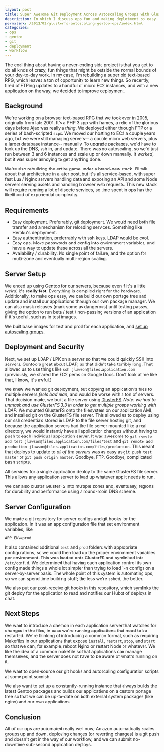 ```yaml
---
layout: post
title: Super Awesome Git Deployment Across Autoscaling Groups with GlusterFS
description: In which I discuss ops fun and making deplotment so easy.
permalink: /2012/02/glusterfs-autoscaling-gentoo-ops/index.html
categories:
- ops
- gentoo
- git
- deployment
- workflow
---
```


The cool thing about having a never-ending side project is that you get to do
all kinds of crazy, fun things that might be outside the normal bounds of your
day-to-day work. In my case, I'm rebuilding a super old text-based RPG, which
leaves a ton of opportunity to learn new things. So recently, tired of FTPing
updates to a handful of micro EC2 instances, and with a new application on the
way, we decided to improve deployment.

## Background

We're working on a browser text-based RPG that we took
over in 2005, originally from late 2001. It's a PHP 3 app with frames, a relic
of the glorious days before Ajax was really a *thing*. We deployed either
through FTP or a series of bash-scripted `scp`s. We moved our hosting to EC2
a couple years ago, but we were still managing servers-- a couple micro
web servers, plus a larger database instance-- manually. To upgrade packages,
we'd have to look up the DNS, ssh in, and update. There was no autoscaling, so
we'd just run between 3 and 6 instances and scale up or down manually. It 
*worked*, but it was super annoying to get anything done.

We're also rebuilding the entire game under a brand-new stack. I'll talk about
that architecture in a later post, but it's all service-based, with super fast
Lua / Nginx servers handling data and exposing an API and some Node servers
serving assets and handling browser web requests. This new stack will require
running a lot of discete services, so time spent in ops has the likelihood of
exponential complexity.

## Requirements

* Easy deployment. Preferrably, git deployment. We would need both file
  transfer and a mechanism for reloading services. Something like Heroku's
  deployment.
* Easy authentication, preferrably with ssh keys. LDAP would be cool.
* Easy ops. Move passwords and config into environment variables, and have a
  way to update these across all the servers.
* Availability / durability. No single point of failure, and the option for
  multi-zone and eventually multi-region scaling.

## Server Setup

We ended up using Gentoo for our servers, because even if it's a little
*weird*, it's __really fast__. Everything is compiled right for the hardware.
Additionally, to make ops easy, we can build our own portage tree and
update and install our applications through our own package manager. We can
also mask releases (mark some as dangerous) until testing passes, giving the
option to run beta / test / non-passing versions of an application if it's
useful, such as in test images.

We built base images for test and prod for each application, and [set up
autoscaling groups](http://www.cardinalpath.com/autoscaling-your-website-with-amazon-web-services-part-2/).

## Deployment and Security

Next, we set up LDAP / LPK on a server so that we could quickly SSH into servers.
Gentoo's great about LDAP, so that didn't take terribly long. That allowed us
to use things like `ssh jlawson@files.application.com` (previously, we shared
the EC2 pems on Google Docs. Don't look at me like that, I know, it's
awful.)

We knew we wanted git deployment, but copying an application's files to multiple
servers *feels bad man*, and would be worse with a ton of servers. That decision 
made, we built a file server using
[GlusterFS](http://www.gluster.org/). *Note: we had to unmask and use GlusterFS 3.3
in order to get multiple groups working with LDAP.* We mounted GlusterFS onto the
filesystem on our application AMI, and installed git on the GlusterFS file server.
This allowed us to deploy using our ssh credentials stored in LDAP to the file
server hosting git, and because the application servers had the file server
mounted like a real directory, we would instantly have all application changes
without having to push to each individual application server. It was awesome to
`git remote add test jlawson@files.application.com/files/test` and
`git remote add production jlawson@files.application.com/files/production`. This
meant that deploys to update to *all of the servers* was as easy as
`git push test master` or `git push origin master`. Goodbye, FTP. Goodbye,
complicated bash scripts.

All services for a single application deploy to the same GlusterFS file server. 
This allows any application server to load up whatever app it needs to run.

We can also cluster GlusterFS into multiple zones and, eventually, regions for
durability and performance using a round-robin DNS scheme.

## Server Configuration

We made a git repository for server configs and git hooks for the application.
In it was an app configuration file that set environment variables, like

```
APP_ENV=prod
```

It also contained additional `test` and `prod` folders with appropriate
configurations, so we could then load up the proper environment variables
per environment. This was loaded onto GlusterFS and symlinked into
`/etc/conf.d`. We determined that having each application control its own
config made things a whole lot simpler than trying to load 1-n configs on a
server-by-server basis. The whole point of this system is automating ops, so we
can spend time building stuff; the less we're `ssh`ed, the better.

We also put our post-receive git hooks in this repository, which symlinks the
git deploy for the application to read and notifies our Hubot of deploys in
chat.

## Next Steps

We want to introduce a daemon in each application server that watches for
changes in the files, in case we're running applications that need to be
restarted. We're thinking of introducing a common format, such as requiring
Makefiles in our applications that expose `install`, `restart`, `stop`, and
`start` so that we can, for example, reboot Nginx or restart Node or whatever.
We like the idea of a common makefile so that applications can manage themselves, and
the server does not have to be aware of what's running on it.

We want to open-source our git hooks and autoscaling configuration scripts
at some point soonish.

We also want to set up a constantly-running instance that always builds the
latest Gentoo packages and builds our applications on a custom portage tree so
that we can be up-to-date on both external system packages (like nginx) and our
own applications.

## Conclusion

All of our ops are automated really well now; Amazon automatically scales
groups up and down, deploying changes (or reverting changes) is a git push and
doesn't get in the way of our workflow, and we can submit no-downtime sub-second
application deploys.
